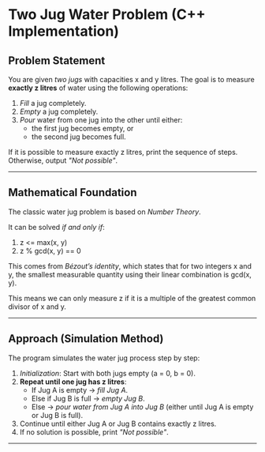 # Two Jug Water Problem (C++ Implementation)

## Problem Statement
You are given *two jugs* with capacities x and y litres. The goal is to measure **exactly z litres** of water using the following operations:

1. *Fill* a jug completely.
2. *Empty* a jug completely.
3. *Pour* water from one jug into the other until either:
   - the first jug becomes empty, or  
   - the second jug becomes full.  

If it is possible to measure exactly z litres, print the sequence of steps. Otherwise, output *"Not possible"*.

---

## Mathematical Foundation
The classic water jug problem is based on *Number Theory*.  

It can be solved *if and only if*:
1. z <= max(x, y)  
2. z % gcd(x, y) == 0  

This comes from *Bézout’s identity*, which states that for two integers x and y, the smallest measurable quantity using their linear combination is gcd(x, y).

 This means we can only measure z if it is a multiple of the greatest common divisor of x and y.

---

## Approach (Simulation Method)
The program simulates the water jug process step by step:

1. *Initialization*: Start with both jugs empty (a = 0, b = 0).  
2. **Repeat until one jug has z litres**:
   - If Jug A is empty → *fill Jug A*.
   - Else if Jug B is full → *empty Jug B*.
   - Else → *pour water from Jug A into Jug B* (either until Jug A is empty or Jug B is full).
3. Continue until either Jug A or Jug B contains exactly z litres.  
4. If no solution is possible, print *"Not possible"*.

---
